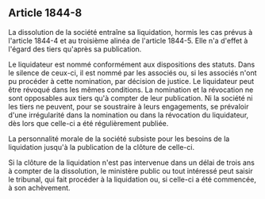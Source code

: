 Article 1844-8
----
La dissolution de la société entraîne sa liquidation, hormis les cas prévus à
l'article 1844-4 et au troisième alinéa de l'article 1844-5. Elle n'a d'effet à
l'égard des tiers qu'après sa publication.

Le liquidateur est nommé conformément aux dispositions des statuts. Dans le
silence de ceux-ci, il est nommé par les associés ou, si les associés n'ont pu
procéder à cette nomination, par décision de justice. Le liquidateur peut être
révoqué dans les mêmes conditions. La nomination et la révocation ne sont
opposables aux tiers qu'à compter de leur publication. Ni la société ni les
tiers ne peuvent, pour se soustraire à leurs engagements, se prévaloir d'une
irrégularité dans la nomination ou dans la révocation du liquidateur, dès lors
que celle-ci a été régulièrement publiée.

La personnalité morale de la société subsiste pour les besoins de la liquidation
jusqu'à la publication de la clôture de celle-ci.

Si la clôture de la liquidation n'est pas intervenue dans un délai de trois ans
à compter de la dissolution, le ministère public ou tout intéressé peut saisir
le tribunal, qui fait procéder à la liquidation ou, si celle-ci a été commencée,
à son achèvement.
